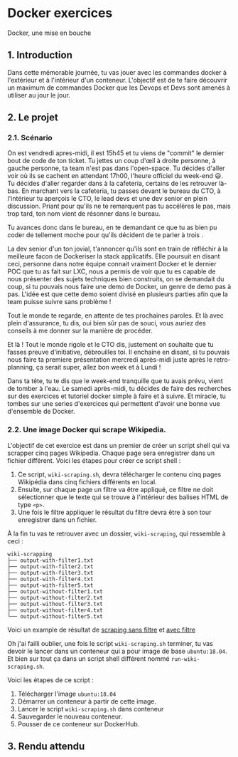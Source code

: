 # Docker exercices 
Docker, une mise en bouche

## 1. Introduction
Dans cette mémorable journée, tu vas jouer avec les commandes docker à l'extérieur et à l'intérieur d'un conteneur.
L'objectif est de te faire découvrir un maximum de commandes Docker que les Devops et Devs sont amenés à utiliser au jour le jour.

## 2. Le projet
### 2.1. Scénario
On est vendredi apres-midi, il est 15h45 et tu viens de "commit" le dernier bout de code de ton ticket.
Tu jettes un coup d'œil à droite personne, à gauche personne, ta team n'est pas dans l'open-space.
Tu décides d'aller voir où ils se cachent en attendant 17h00, l'heure officiel du week-end :smiley:.
Tu décides d'aller regarder dans à la cafeteria, certains de les retrouver là-bas.
En marchant vers la cafeteria, tu passes devant le bureau du CTO, à l'intérieur tu aperçois le CTO, le lead devs et une dev senior en plein discussion.
Priant pour qu'ils ne te remarquent pas tu accélères le pas, mais trop tard, ton nom vient de résonner dans le bureau.

Tu avances donc dans le bureau, en te demandant ce que tu as bien pu coder de tellement moche
pour qu'ils décident de te parler à trois <emoji>.

La dev senior d'un ton jovial, t'annoncer qu'ils sont en train de réfléchir à la meilleure facon de Dockeriser la stack applicatifs.
Elle poursuit en disant ceci, personne dans notre équipe connait vraiment Docker et le dernier POC que tu as fait sur LXC, 
nous a permis de voir que tu es capable de nous présenter des sujets techniques bien construits, 
on se demandait du coup, si tu pouvais nous faire une demo de Docker, un genre de demo pas à pas.
L'idée est que cette demo soient divisé en plusieurs parties afin que la team puisse suivre sans problème !

Tout le monde te regarde, en attente de tes prochaines paroles.
Et là avec plein d'assurance, tu dis, oui bien sûr pas de souci, 
vous auriez des conseils à me donner sur la manière de procéder.

Et là ! Tout le monde rigole et le CTO dis, justement on souhaite que tu fasses preuve d'initiative, débrouilles toi. 
Il enchaine en disant, si tu pouvais nous faire ta premiere présentation mercredi après-midi 
juste après le retro-planning, ça serait super, allez bon week et à Lundi !

Dans ta tête, tu te dis que le week-end tranquille que tu avais prévu, vient de tomber à l'eau.
Le samedi après-midi, tu décides de faire des recherches sur des exercices et tutoriel docker simple à faire et à suivre.
Et miracle, tu tombes sur une series d'exercices qui permettent d'avoir une bonne vue d'ensemble de Docker.

### 2.2. Une image Docker qui scrape Wikipedia.
L'objectif de cet exercice est dans un premier de créer un script shell qui va scrapper cinq pages Wikipedia.
Chaque page sera enregistrer dans un fichier différent. Voici les étapes pour créer ce script shell :

1. Ce script, `wiki-scraping.sh`, devra télécharger le contenu cinq pages Wikipédia dans cinq fichiers différents en local.
2. Ensuite, sur chaque page un filtre va être appliqué, ce filtre ne doit sélectionner que le texte qui se trouve à l'intérieur des balises HTML de type `<p>`.
3. Une fois le filtre appliquer le résultat du filtre devra être à son tour enregistrer dans un fichier.

À la fin tu vas te retrouver avec un dossier, `wiki-scraping`, qui ressemble à ceci :

```shell
wiki-scrapping
├── output-with-filter1.txt
├── output-with-filter2.txt
├── output-with-filter3.txt
├── output-with-filter4.txt
├── output-with-filter5.txt
├── output-without-filter1.txt
├── output-without-filter2.txt
├── output-without-filter3.txt
├── output-without-filter4.txt
└── output-without-filter5.txt
```

Voici un example de résultat de [scraping sans filtre](../../assets/files/scraping-without-filter.txt) et [avec filtre](../../assets/files/scraping-with-filter.txt)

Oh j'ai failli oublier, une fois le script `wiki-scraping.sh` terminer, 
tu vas devoir le lancer dans un conteneur qui a pour image de base `ubuntu:18.04`.
Et bien sur tout ça dans un script shell différent nommé `run-wiki-scraping.sh`.

Voici les étapes de ce script : 
1. Télécharger l'image `ubuntu:18.04`
2. Démarrer un conteneur à partir de cette image.
3. Lancer le script `wiki-scraping.sh` dans conteneur
4. Sauvegarder le nouveau conteneur.
5. Pousser de ce conteneur sur DockerHub.


## 3. Rendu attendu